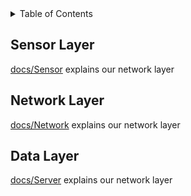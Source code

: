 <!-- TABLE OF CONTENTS -->
<details>
  <summary>Table of Contents</summary>
  <ol>
    <li>
      <a href="#about-the-project">About The Project</a>
      <ul>
        <li><a href="#built-with">Built With</a></li>
      </ul>
    </li>
    <li>
      <a href="#getting-started">Getting Started</a>
      <ul>
        <li><a href="#prerequisites">Prerequisites</a></li>
        <li><a href="#installation">Installation</a></li>
      </ul>
    </li>
    <li><a href="#sensor-layer">Sensor Layer</a></li>
    <li><a href="#network-layer">Network Layer</a></li>
    <li><a href="#data-layer">Data Layer</a></li>
  </ol>
</details>

## Sensor Layer

[docs/Sensor](SENSOR.md) explains our network layer

## Network Layer

[docs/Network](NETWORK.md) explains our network layer

## Data Layer

[docs/Server](Server.md) explains our network layer
